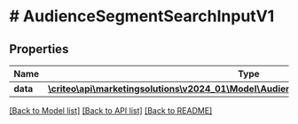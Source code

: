 # # AudienceSegmentSearchInputV1

## Properties

Name | Type | Description | Notes
------------ | ------------- | ------------- | -------------
**data** | [**\criteo\api\marketingsolutions\v2024_01\Model\AudienceSegmentSearchEntityV1Resource**](AudienceSegmentSearchEntityV1Resource.md) |  | [optional]

[[Back to Model list]](../../README.md#models) [[Back to API list]](../../README.md#endpoints) [[Back to README]](../../README.md)
